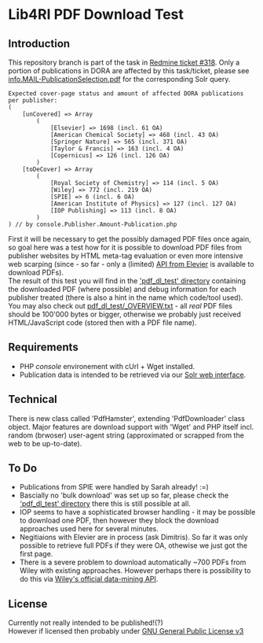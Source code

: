 # Lib4RI PDF Download Test


## Introduction

This repository branch is part of the task in [Redmine ticket #318](http://lib-dora-dev1.emp-eaw.ch:3000/issues/318).
Only a portion of publications in DORA are affected by this task/ticket, please see [info.MAIL-PublicationSelection.pdf](./info.MAIL-PublicationSelection.pdf) for the corresponding Solr query.
```
Expected cover-page status and amount of affected DORA publications per publisher:
(
    [unCovered] => Array
        (
            [Elsevier] => 1698 (incl. 61 OA)
            [American Chemical Society] => 468 (incl. 43 OA)
            [Springer Nature] => 565 (incl. 371 OA)
            [Taylor & Francis] => 163 (incl. 4 OA)
            [Copernicus] => 126 (incl. 126 OA)
        )
    [toDeCover] => Array
        (
            [Royal Society of Chemistry] => 114 (incl. 5 OA)
            [Wiley] => 772 (incl. 219 OA)
            [SPIE] => 6 (incl. 6 OA)
            [American Institute of Physics] => 127 (incl. 127 OA)
            [IOP Publishing] => 113 (incl. 8 OA)
        )
) // by console.Publisher.Amount-Publication.php
```
First it will be necessary to get the possibly damaged PDF files once again, so goal here was a test how for it is possible to download PDF files from publisher websites by HTML meta-tag evaluation or even more intensive web scarping (since - so far - only a (limited) [API from Elevier](https://dev.elsevier.com/documentation/ArticleRetrievalAPI.wadl) is available to download PDFs).<br>
The result of this test you will find in the ['pdf_dl_test' directory](./pdf_dl_test) containing the downloaded PDF (where possible) and debug information for each publisher treated (there is also a hint in the name which code/tool used).
You may also check out [pdf_dl_test/_OVERVIEW.txt](./pdf_dl_test/_OVERVIEW.txt) - all *real* PDF files should be 100'000 bytes or bigger, otherwise we probably just received HTML/JavaScript code (stored then with a PDF file name).


## Requirements
* PHP *console* environement with cUrl + Wget installed.
* Publication data is intended to be retrieved via our [Solr web interface](http://lib-dora-prod1.emp-eaw.ch:8080/solr/).


## Technical
There is new class called 'PdfHamster', extending 'PdfDownloader' class object.
Major features are download support with 'Wget' and PHP itself incl. random (brwoser) user-agent string (approximated or scrapped from the web to be up-to-date).


## To Do
* Publications from SPIE were handled by Sarah already! :=)
* Bascially no 'bulk download' was set up so far, please check the ['pdf_dl_test' directory](./pdf_dl_test) there this is still possible at all.
* IOP seems to have a sophisticated browser handling - it may be possible to download one PDF, then however they block the download approaches used here for several minutes.
* Negitiaions with Elevier are in process (ask Dimitris). So far it was only possible to retrieve full PDFs if they were OA, othewise we just got the first page.
* There is a severe problem to download automatically ~700 PDFs from Wiley with existing approaches. However perhaps there is possibility to do this via [Wiley's official data-mining API](https://onlinelibrary.wiley.com/library-info/resources/text-and-datamining).


## License
Currently not really intended to be published!(?)<br>
However if licensed then probably under [GNU General Public License v3](https://www.gnu.org/licenses/gpl-3.0.en.html)
